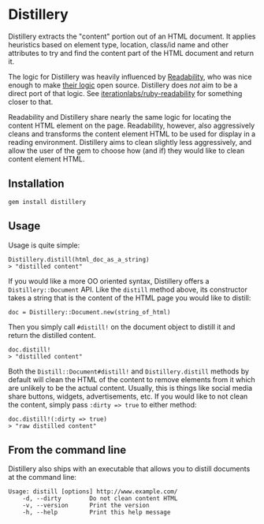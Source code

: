 # Distillery

Distillery extracts the "content" portion out of an HTML document.  It applies heuristics based on element type, location, class/id name and other attributes to try and find the content part of the HTML document and return it.

The logic for Distillery was heavily influenced by [Readability](https://www.readability.com/), who was nice enough to make [their logic](http://code.google.com/p/arc90labs-readability/source/browse/trunk/js/readability.js) open source.  Distillery does *not* aim to be a direct port of that logic.  See [iterationlabs/ruby-readability](https://github.com/iterationlabs/ruby-readability) for something closer to that.

Readability and Distillery share nearly the same logic for locating the content HTML element on the page.  Readability, however, also aggressively cleans and transforms the content element HTML to be used for display in a reading environment.  Distillery aims to clean slightly less aggressively, and allow the user of the gem to choose how (and if) they would like to clean content element HTML.

## Installation

    gem install distillery

## Usage

Usage is quite simple:

    Distillery.distill(html_doc_as_a_string)
    > "distilled content"

If you would like a more OO oriented syntax, Distillery offers a `Distillery::Document` API.  Like the `distill` method above, its constructor takes a string that is the content of the HTML page you would like to distill:

    doc = Distillery::Document.new(string_of_html)

Then you simply call `#distill!` on the document object to distill it and return the distilled content.

    doc.distill!
    > "distilled content"

Both the `Distill::Document#distill!` and `Distillery.distill` methods by default will clean the HTML of the content to remove elements from it which are unlikely to be the actual content.  Usually, this is things like social media share buttons, widgets, advertisements, etc.  If you would like to not clean the content, simply pass `:dirty => true` to either method:

    doc.distill!(:dirty => true)
    > "raw distilled content"

## From the command line

Distillery also ships with an executable that allows you to distill documents at the command line:

    Usage: distill [options] http://www.example.com/
        -d, --dirty        Do not clean content HTML
        -v, --version      Print the version
        -h, --help         Print this help message